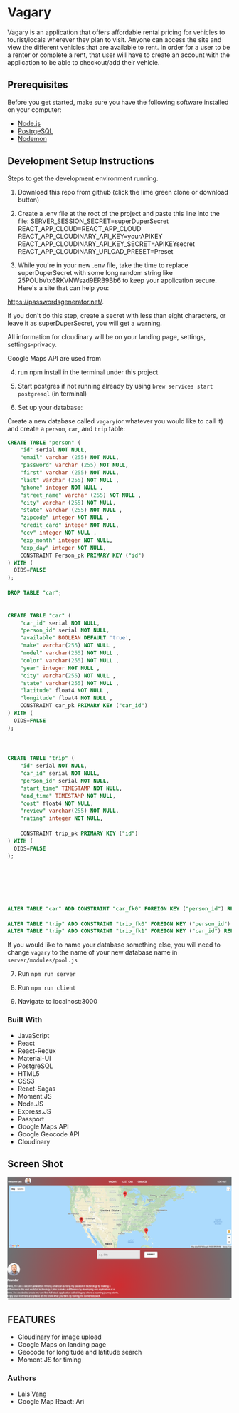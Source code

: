 # Vagary
Vagary is an application that offers affordable rental pricing for vehicles to tourist/locals wherever they plan to visit. Anyone can access the site and view the different vehicles that are available to rent. In order for a user to be a renter or complete a rent, that user will have to create an account with the application to be able to checkout/add their vehicle.  

## Prerequisites

Before you get started, make sure you have the following software installed on your computer:

- [Node.js](https://nodejs.org/en/)
- [PostrgeSQL](https://www.postgresql.org/)
- [Nodemon](https://nodemon.io/)

## Development Setup Instructions
Steps to get the development environment running.
1. Download this repo from github (click the lime green clone or download button)

2. Create a .env file at the root of the project and paste this line into the file:
SERVER_SESSION_SECRET=superDuperSecret
REACT_APP_CLOUD=REACT_APP_CLOUD
REACT_APP_CLOUDINARY_API_KEY=yourAPIKEY
REACT_APP_CLOUDINARY_API_KEY_SECRET=APIKEYsecret
REACT_APP_CLOUDINARY_UPLOAD_PRESET=Preset

3. While you're in your new .env file, take the time to replace superDuperSecret with some long random string like 25POUbVtx6RKVNWszd9ERB9Bb6 to keep your application secure. Here's a site that can help you: 

https://passwordsgenerator.net/. 

If you don't do this step, create a secret with less than eight characters, or leave it as superDuperSecret, you will get a warning.

All information for cloudinary will be on your landing page, settings, settings-privacy. 

Google Maps API are used from 

4. run npm install in the terminal under this project 

5. Start postgres if not running already by using `brew services start postgresql` (in terminal)

6. Set up your database:

Create a new database called `vagary`(or whatever you would like to call it) and create a `person`, `car`, and `trip` table:

```SQL
CREATE TABLE "person" (
    "id" serial NOT NULL,
    "email" varchar (255) NOT NULL,
    "password" varchar (255) NOT NULL,
    "first" varchar (255) NOT NULL,
    "last" varchar (255) NOT NULL ,
    "phone" integer NOT NULL ,
    "street_name" varchar (255) NOT NULL ,
    "city" varchar (255) NOT NULL,
    "state" varchar (255) NOT NULL ,
    "zipcode" integer NOT NULL ,
    "credit_card" integer NOT NULL,
    "ccv" integer NOT NULL ,
    "exp_month" integer NOT NULL,
    "exp_day" integer NOT NULL,
    CONSTRAINT Person_pk PRIMARY KEY ("id")
) WITH (
  OIDS=FALSE
);

DROP TABLE "car";


CREATE TABLE "car" (
    "car_id" serial NOT NULL,
    "person_id" serial NOT NULL,
    "available" BOOLEAN DEFAULT 'true',
    "make" varchar(255) NOT NULL ,
    "model" varchar(255) NOT NULL ,
    "color" varchar(255) NOT NULL ,
    "year" integer NOT NULL ,
    "city" varchar(255) NOT NULL ,
    "state" varchar(255) NOT NULL ,
    "latitude" float4 NOT NULL ,
    "longitude" float4 NOT NULL ,
    CONSTRAINT car_pk PRIMARY KEY ("car_id")
) WITH (
  OIDS=FALSE
);



CREATE TABLE "trip" (
    "id" serial NOT NULL,
    "car_id" serial NOT NULL,
    "person_id" serial NOT NULL,
    "start_time" TIMESTAMP NOT NULL,
    "end_time" TIMESTAMP NOT NULL,
    "cost" float4 NOT NULL,
    "review" varchar(255) NOT NULL,
    "rating" integer NOT NULL,
    
    CONSTRAINT trip_pk PRIMARY KEY ("id")
) WITH (
  OIDS=FALSE
);






ALTER TABLE "car" ADD CONSTRAINT "car_fk0" FOREIGN KEY ("person_id") REFERENCES "person"("id");

ALTER TABLE "trip" ADD CONSTRAINT "trip_fk0" FOREIGN KEY ("person_id") REFERENCES "person"("id");
ALTER TABLE "trip" ADD CONSTRAINT "trip_fk1" FOREIGN KEY ("car_id") REFERENCES "car"("car_id");
```

If you would like to name your database something else, you will need to change `vagary` to the name of your new database name in `server/modules/pool.js`


7. Run `npm run server`

8. Run `npm run client`

9. Navigate to localhost:3000



### Built With
 - JavaScript
 - React
 - React-Redux
 - Material-UI
 - PostgreSQL
 - HTML5
 - CSS3
 - React-Sagas
 - Moment.JS
 - Node.JS
 - Express.JS
 - Passport
 - Google Maps API
 - Google Geocode API
 - Cloudinary

## Screen Shot
![Landing Page](public/landingpage.png)

## FEATURES
- Cloudinary for image upload
- Google Maps on landing page
- Geocode for longitude and latitude search
- Moment.JS for timing




### Authors

- Lais Vang
- Google Map React: Ari
